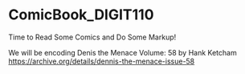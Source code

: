 # ComicBook_DIGIT110
Time to Read Some Comics and Do Some Markup!

We will be encoding Denis the Menace Volume: 58 by Hank Ketcham https://archive.org/details/dennis-the-menace-issue-58
